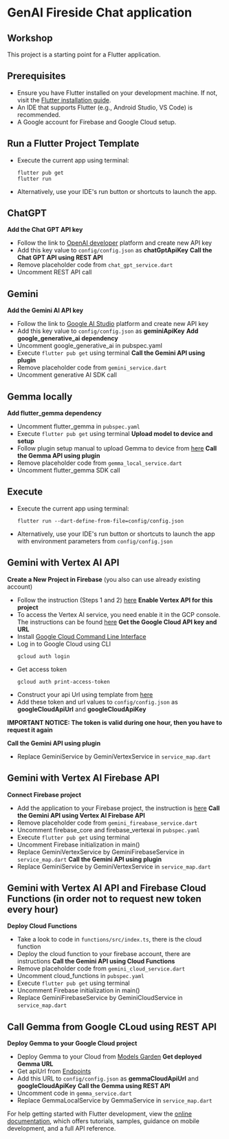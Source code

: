 # GenAI Fireside Chat application

## Workshop

This project is a starting point for a Flutter application.

## Prerequisites

- Ensure you have Flutter installed on your development machine. If not, visit the [Flutter installation guide](https://flutter.dev/docs/get-started/install).
- An IDE that supports Flutter (e.g., Android Studio, VS Code) is recommended.
- A Google account for Firebase and Google Cloud setup.

## Run a Flutter Project Template
- Execute the current app using terminal:
     ```
     flutter pub get
     flutter run
     ```
- Alternatively, use your IDE's run button or shortcuts to launch the app.

## ChatGPT

**Add the Chat GPT API key**
 - Follow the link to [OpenAI developer](https://platform.openai.com/api-keys) platform and create new API key
 - Add this key value to `config/config.json` as **chatGptApiKey**
**Call the Chat GPT API using REST API**
 - Remove placeholder code from `chat_gpt_service.dart`
 - Uncomment REST API call

## Gemini

**Add the Gemini AI API key**
- Follow the link to [Google AI Studio](https://aistudio.google.com/app/apikey) platform and create new API key
- Add this key value to `config/config.json` as **geminiApiKey**
**Add google_generative_ai dependency**
- Uncomment google_generative_ai in pubspec.yaml
- Execute `flutter pub get` using terminal
**Call the Gemini API using plugin**
- Remove placeholder code from `gemini_service.dart`
- Uncomment generative AI SDK call

## Gemma locally

**Add flutter_gemma dependency**
- Uncomment flutter_gemma in `pubspec.yaml`
- Execute `flutter pub get` using terminal
**Upload model to device and setup**
- Follow plugin setup manual to upload Gemma to device from [here](https://pub.dev/packages/flutter_gemma)
**Call the Gemma API using plugin**
- Remove placeholder code from `gemma_local_service.dart`
- Uncomment flutter_gemma SDK call

## Execute

- Execute the current app using terminal:
     ```
     flutter run --dart-define-from-file=config/config.json
     ```
- Alternatively, use your IDE's run button or shortcuts to launch the app with environment parameters from `config/config.json`

## Gemini with Vertex AI API
**Create a New Project in Firebase** (you also can use already existing account)
- Follow the instruction (Steps 1 and 2) [here](https://firebase.google.com/docs/functions/get-started?gen=2nd#set-up-your-environment-and-the-firebase-cli)
**Enable Vertex API for this project**
- To access the Vertex AI service, you need enable it in the GCP console. The instructions can be found [here](https://cloud.google.com/vertex-ai/docs/featurestore/setup)
**Get the Google Cloud API key and URL**
- Install [Google Cloud Command Line Interface](https://cloud.google.com/sdk/docs/install-sdk)
- Log in to Google Cloud using CLI
    ```
    gcloud auth login
    ```
- Get access token
    ```
    gcloud auth print-access-token
    ```
- Construct your api Url using template from [here](https://cloud.google.com/vertex-ai/generative-ai/docs/model-reference/gemini)
- Add these token and url values to `config/config.json` as **googleCloudApiUrl** and **googleCloudApiKey**

**IMPORTANT NOTICE: The token is valid during one hour, then you have to request it again**

**Call the Gemini API using plugin**
- Replace GeminiService by GeminiVertexService in `service_map.dart`

## Gemini with Vertex AI Firebase API
**Connect Firebase project**
- Add the application to your Firebase project, the instruction is [here](https://firebase.google.com/docs/flutter/setup)
**Call the Gemini API using Vertex AI Firebase API**
- Remove placeholder code from `gemini_fireabase_service.dart`
- Uncomment firebase_core and firebase_vertexai in `pubspec.yaml`
- Execute `flutter pub get` using terminal
- Uncomment Firebase initialization in main()
- Replace GeminiVertexService by GeminiFirebaseService in `service_map.dart`
**Call the Gemini API using plugin**
- Replace GeminiService by GeminiVertexService in `service_map.dart`

## Gemini with Vertex AI API and Firebase Cloud Functions (in order not to request new token every hour)
**Deploy Cloud Functions**
- Take a look to code in `functions/src/index.ts`, there is the cloud function
- Deploy the cloud function to your firebase account, there are instructions
**Call the Gemini API using Cloud Functions**
- Remove placeholder code from `gemini_cloud_service.dart`
- Uncomment cloud_functions in `pubspec.yaml`
- Execute `flutter pub get` using terminal
- Uncomment Firebase initialization in main()
- Replace GeminiFirebaseService by GeminiCloudService in `service_map.dart`
     
## Call Gemma from Google CLoud using REST API
**Deploy Gemma to your Google Cloud project**
- Deploy Gemma to your Cloud from [Models Garden](https://console.cloud.google.com/vertex-ai/model-garden)
**Get deployed Gemma URL**
- Get apiUrl from [Endpoints](https://console.cloud.google.com/vertex-ai/online-prediction)
- Add this URL to `config/config.json` as **gemmaCloudApiUrl** and **googleCloudApiKey**
**Call the Gemma using REST API**
- Uncomment code in `gemma_service.dart`
- Replace GemmaLocalService by GemmaService in `service_map.dart`

For help getting started with Flutter development, view the
[online documentation](https://docs.flutter.dev/), which offers tutorials,
samples, guidance on mobile development, and a full API reference.
